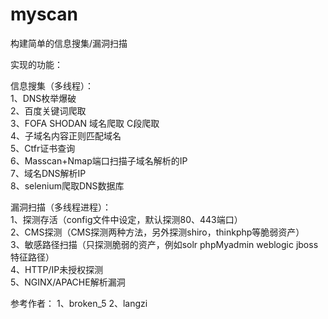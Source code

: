 # myscan

构建简单的信息搜集/漏洞扫描

实现的功能：<br/>

信息搜集（多线程）：<br/>
1、DNS枚举爆破 <br/>
2、百度关键词爬取 <br/>
3、FOFA SHODAN 域名爬取 C段爬取<br/>
4、子域名内容正则匹配域名<br/>
5、Ctfr证书查询<br/>
6、Masscan+Nmap端口扫描子域名解析的IP<br/>
7、域名DNS解析IP<br/>
8、selenium爬取DNS数据库<br/>

漏洞扫描（多线程进程）：<br/>
1、探测存活（config文件中设定，默认探测80、443端口）<br/>
2、CMS探测（CMS探测两种方法，另外探测shiro，thinkphp等脆弱资产）<br/>
3、敏感路径扫描（只探测脆弱的资产，例如solr phpMyadmin weblogic jboss特征路径）<br/>
4、HTTP/IP未授权探测<br/>
5、NGINX/APACHE解析漏洞<br/>

参考作者：
1、broken_5
2、langzi
